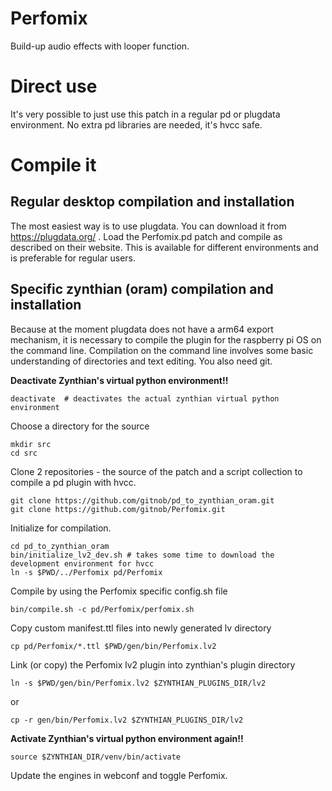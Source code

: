 # Perfomix
 Build-up audio effects with looper function.
 
# Direct use
It's very possible to just use this patch in a regular pd or plugdata environment.
No extra pd libraries are needed, it's hvcc safe.

# Compile it

## Regular desktop compilation and installation
The most easiest way is to use plugdata. You can download it from https://plugdata.org/ .
Load the Perfomix.pd patch and compile as described on their website. This is available for different environments and is preferable for regular users.

## Specific zynthian (oram) compilation and installation
Because at the moment plugdata does not have a arm64 export mechanism, it is necessary to compile the plugin for the raspberry pi OS on the command line.
Compilation on the command line involves some basic understanding of directories and text editing. You also need git.

**Deactivate Zynthian's virtual python environment!!**
```
deactivate  # deactivates the actual zynthian virtual python environment
```

Choose a directory for the source
```
mkdir src
cd src
```

Clone 2 repositories - the source of the patch and a script collection to compile a pd plugin with hvcc.
```
git clone https://github.com/gitnob/pd_to_zynthian_oram.git
git clone https://github.com/gitnob/Perfomix.git
```

Initialize for compilation.
```
cd pd_to_zynthian_oram
bin/initialize_lv2_dev.sh # takes some time to download the development environment for hvcc
ln -s $PWD/../Perfomix pd/Perfomix
```

Compile by using the Perfomix specific config.sh file
```
bin/compile.sh -c pd/Perfomix/perfomix.sh
```

Copy custom manifest.ttl files into newly generated lv directory
```
cp pd/Perfomix/*.ttl $PWD/gen/bin/Perfomix.lv2
```

Link (or copy) the Perfomix lv2 plugin into zynthian's plugin directory
```
ln -s $PWD/gen/bin/Perfomix.lv2 $ZYNTHIAN_PLUGINS_DIR/lv2
```
or
```
cp -r gen/bin/Perfomix.lv2 $ZYNTHIAN_PLUGINS_DIR/lv2
```

**Activate Zynthian's virtual python environment again!!**
```
source $ZYNTHIAN_DIR/venv/bin/activate
```

Update the engines in webconf and toggle Perfomix.


